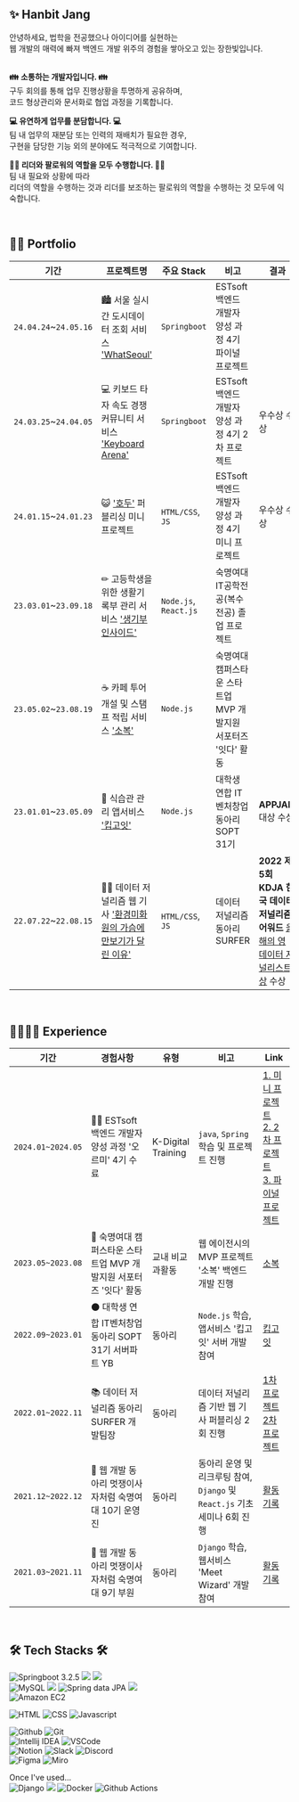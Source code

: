 ## ✨ Hanbit Jang 
안녕하세요, 법학을 전공했으나 아이디어를 실현하는 <br>
웹 개발의 매력에 빠져 백엔드 개발 위주의 경험을 쌓아오고 있는 장한빛입니다.
<br><br>
  
**👪 소통하는 개발자입니다. 👪** <br>
구두 회의를 통해 업무 진행상황을 투명하게 공유하며,<br>코드 형상관리와 문서화로 협업 과정을 기록합니다.<br>

**💻 유연하게 업무를 분담합니다. 💻**<br>
팀 내 업무의 재분담 또는 인력의 재배치가 필요한 경우,<br>
구현을 담당한 기능 외의 분야에도 적극적으로 기여합니다.

**👩‍💻 리더와 팔로워의 역할을 모두 수행합니다. 👩‍💻**<br>
팀 내 필요와 상황에 따라<br> 리더의 역할을 수행하는 것과 리더를 보조하는 팔로워의 역할을 수행하는 것 모두에 익숙합니다.



<br>

## 👩‍💻 Portfolio
|기간|프로젝트명|주요 Stack|비고|결과|
|------|--------------|---|----------|---|
|`24.04.24`~`24.05.16`|🏙 서울 실시간 도시데이터 조회 서비스 ['WhatSeoul'](https://github.com/WhatSEOUL/WhatSeoul)|`Springboot`|ESTsoft 백엔드 개발자 양성 과정 4기 파이널 프로젝트| |
|`24.03.25`~`24.04.05`|💻 키보드 타자 속도 경쟁 커뮤니티 서비스 ['Keyboard Arena'](https://github.com/Garodden/keyboard-arena)|`Springboot`|ESTsoft 백엔드 개발자 양성 과정 4기 2차 프로젝트 |우수상 수상|
|`24.01.15`~`24.01.23`|😺 ['호두'](https://github.com/biiit4894/hodu-fe-project) 퍼블리싱 미니 프로젝트|`HTML/CSS`, `JS`|ESTsoft 백엔드 개발자 양성 과정 4기 미니 프로젝트|우수상 수상|
|`23.03.01`~`23.09.18`|✏ 고등학생을 위한 생활기록부 관리 서비스 ['생기부 인사이드'](https://github.com/Team-SGBInside/SGBInside-Server)|`Node.js`, `React.js`|숙명여대 IT공학전공(복수전공) 졸업 프로젝트| |
|`23.05.02`~`23.08.19`|☕ 카페 투어 개설 및 스탬프 적립 서비스 ['소복'](https://github.com/jobofbrothers-sobok/SOBOK-SERVER)|`Node.js`|숙명여대 캠퍼스타운 스타트업 MVP 개발지원 서포터즈 '잇다' 활동| |
|`23.01.01`~`23.05.09`|🥗 식습관 관리 앱서비스 ['킵고잇'](https://github.com/Team-KeepGoEat/KeepGoEat-Server)|`Node.js`|대학생 연합 IT 벤처창업 동아리 SOPT 31기| **APPJAM** 대상 수상 |
|`22.07.22`~`22.08.15`|👷‍♂️ 데이터 저널리즘 웹 기사 ['환경미화원의 가슴에 만보기가 달린 이유'](https://github.com/biiit4894/surfer-2nd)|`HTML/CSS`, `JS`|데이터 저널리즘 동아리 SURFER | **2022 제 5회 KDJA 한국 데이터 저널리즘 어워드** [올해의 영 데이터 저널리스트 상](http://datajournalismawards.kr/award_list/) 수상 |
<br>

## 👨‍👩‍👧‍👦 Experience
|기간|경험사항|유형|비고|Link|
|------|--------------|-----|----------|---|
|`2024.01~2024.05`|🏃‍♀️ ESTsoft 백엔드 개발자 양성 과정 '오르미' 4기 수료|K-Digital Training|`java`, `Spring` 학습 및 프로젝트 진행|[1. 미니 프로젝트](https://github.com/biiit4894/hodu-fe-project)<br> [2. 2차 프로젝트](https://github.com/Garodden/keyboard-arena)<br> [3. 파이널 프로젝트](https://github.com/WhatSEOUL/WhatSeoul)
|`2023.05~2023.08`|🔹 숙명여대 캠퍼스타운 스타트업 MVP 개발지원 서포터즈 '잇다' 활동|교내 비교과활동|웹 에이전시의 MVP 프로젝트 '소복' 백엔드 개발 진행|[소복](https://github.com/jobofbrothers-sobok/SOBOK-SERVER)|
|`2022.09~2023.01`|⚫ 대학생 연합 IT벤처창업 동아리 SOPT 31기 서버파트 YB|동아리|`Node.js` 학습, 앱서비스 '킵고잇' 서버 개발 참여|[킵고잇](https://github.com/Team-KeepGoEat/KeepGoEat-Server)
|`2022.01~2022.11`|📚 데이터 저널리즘 동아리 SURFER 개발팀장 | 동아리 | 데이터 저널리즘 기반 웹 기사 퍼블리싱 2회 진행 |[1차 프로젝트](https://projectsurfer.netlify.app/)<br> [2차 프로젝트](https://surfer-2nd.netlify.app/)|
|`2021.12~2022.12`|🔸 웹 개발 동아리 멋쟁이사자처럼 숙명여대 10기 운영진|동아리|동아리 운영 및 리크루팅 참여, `Django` 및 `React.js` 기초 세미나 6회 진행| [활동 기록](https://brick-rainbow-789.notion.site/10-1731e2d6fc5e42e986c48488f1622e98) |
|`2021.03~2021.11`|🔸 웹 개발 동아리 멋쟁이사자처럼 숙명여대 9기 부원|동아리|`Django` 학습, 웹서비스 'Meet Wizard' 개발 참여|[활동 기록](https://brick-rainbow-789.notion.site/9-f098da3854b04c719f6760daea355c3c) |
<br>

## 🛠 Tech Stacks 🛠
<img alt="Springboot 3.2.5" src ="https://img.shields.io/badge/Springboot-6DB33F.svg?&style=for-the-badge&logo=springboot&logoColor=white"/> <img src="https://img.shields.io/badge/Node.js-43853D?style=for-the-badge&logo=node.js&logoColor=white"> <img src="https://img.shields.io/badge/Express.js-404D59?style=for-the-badge"><br>
<img alt="MySQL" src ="https://img.shields.io/badge/MySQL-4479A1.svg?&style=for-the-badge&logo=MySQL&logoColor=white"/> <img src="https://img.shields.io/badge/PostgreSQL-316192?style=for-the-badge&logo=postgresql&logoColor=white"> <img alt="Spring data JPA" src ="https://img.shields.io/badge/JPA-444AA1.svg?&style=for-the-badge&logo=jpa&logoColor=white"/> <img src="https://img.shields.io/badge/Prisma-3982CE?style=for-the-badge&logo=Prisma&logoColor=white"> <br>
<img alt="Amazon EC2" src ="https://img.shields.io/badge/AWS-FF9900.svg?&style=for-the-badge&logo=amazonwebservices&logoColor=white"/>

<img alt="HTML" src ="https://img.shields.io/badge/HTML-E34F26.svg?&style=for-the-badge&logo=html5&logoColor=white"/> <img alt="CSS" src ="https://img.shields.io/badge/CSS3-1572B6.svg?&style=for-the-badge&logo=css3&logoColor=white"/> <img alt="Javascript" src ="https://img.shields.io/badge/Javascript-F7DF1E.svg?&style=for-the-badge&logo=javascript&logoColor=white"/><br> 

<img alt="Github" src ="https://img.shields.io/badge/github-181717.svg?&style=for-the-badge&logo=github&logoColor=white"/> <img alt="Git" src ="https://img.shields.io/badge/git-F05032.svg?&style=for-the-badge&logo=git&logoColor=white"/>
<br>
<img alt="Intellij IDEA" src ="https://img.shields.io/badge/Intellij Idea-000000.svg?&style=for-the-badge&logo=intellijidea&logoColor=white"/> <img alt="VSCode" src ="https://img.shields.io/badge/Vscode-007ACC?style=for-the-badge&logo=visualstudiocode&logoColor=white"/><br>
<img alt="Notion" src ="https://img.shields.io/badge/Notion-000000.svg?&style=for-the-badge&logo=Notion&logoColor=white"/> <img alt="Slack" src ="https://img.shields.io/badge/Slack-4A154B.svg?&style=for-the-badge&logo=Slack&logoColor=white"/> <img alt="Discord" src ="https://img.shields.io/badge/Discord-5865F2.svg?&style=for-the-badge&logo=discord&logoColor=white"/>
<br>
<img alt="Figma" src ="https://img.shields.io/badge/figma-C382DF.svg?&style=for-the-badge&logo=figma&logoColor=white"/> <img alt="Miro" src ="https://img.shields.io/badge/miro-050038.svg?&style=for-the-badge&logo=miro&logoColor=white"/>

Once I've used...<br>
<img alt="Django" src ="https://img.shields.io/badge/Django-092E20.svg?&style=for-the-badge&logo=django&logoColor=white"/> <img src="https://img.shields.io/badge/React-20232A?style=for-the-badge&logo=react&logoColor=61DAFB"> <img alt="Docker" src ="https://img.shields.io/badge/Docker-1D63ED.svg?&style=for-the-badge&logo=docker&logoColor=white"/> <img alt="Github Actions" src ="https://img.shields.io/badge/Github Actions-000000.svg?&style=for-the-badge&logo=github actions&logoColor=white"/>

